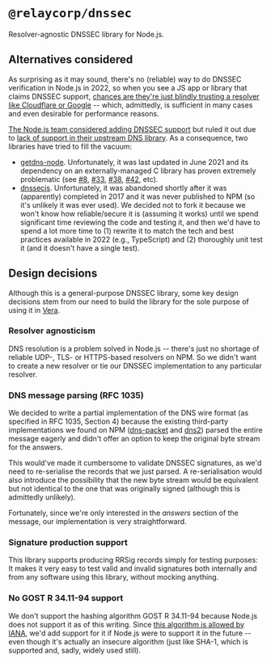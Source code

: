 # `@relaycorp/dnssec`

Resolver-agnostic DNSSEC library for Node.js.

## Alternatives considered

As surprising as it may sound, there's no (reliable) way to do DNSSEC verification in Node.js in 2022, so when you see a JS app or library that claims DNSSEC support, [chances are they're just blindly trusting a resolver like Cloudflare or Google](https://stackoverflow.com/a/38339760/129437) -- which, admittedly, is sufficient in many cases and even desirable for performance reasons.

[The Node.js team considered adding DNSSEC support](https://github.com/nodejs/node/issues/14475) but ruled it out due to [lack of support in their upstream DNS library](https://github.com/c-ares/c-ares/pull/20). As a consequence, two libraries have tried to fill the vacuum:

- [getdns-node](https://github.com/getdnsapi/getdns-node). Unfortunately, it was last updated in June 2021 and its dependency on an externally-managed C library has proven extremely problematic (see [#8](https://github.com/getdnsapi/getdns-node/issues/8), [#33](https://github.com/getdnsapi/getdns-node/issues/33), [#38](https://github.com/getdnsapi/getdns-node/issues/38), [#42](https://github.com/getdnsapi/getdns-node/issues/42), etc).
- [dnssecjs](https://github.com/netkicorp/dnssecjs). Unfortunately, it was abandoned shortly after it was (apparently) completed in 2017 and it was never published to NPM (so it's unlikely it was ever used). We decided not to fork it because we won't know how reliable/secure it is (assuming it works) until we spend significant time reviewing the code and testing it, and then we'd have to spend a lot more time to (1) rewrite it to match the tech and best practices available in 2022 (e.g., TypeScript) and (2) thoroughly unit test it (and it doesn't have a single test).

## Design decisions

Although this is a general-purpose DNSSEC library, some key design decisions stem from our need to build the library for the sole purpose of using it in [Vera](https://vera.domains).

### Resolver agnosticism

DNS resolution is a problem solved in Node.js -- there's just no shortage of reliable UDP-, TLS- or HTTPS-based resolvers on NPM. So we didn't want to create a new resolver or tie our DNSSEC implementation to any particular resolver.

### DNS message parsing (RFC 1035)

We decided to write a partial implementation of the DNS wire format (as specified in RFC 1035, Section 4) because the existing third-party implementations we found on NPM ([dns-packet](https://www.npmjs.com/package/dns-packet) and [dns2](https://www.npmjs.com/package/dns2)) parsed the entire message eagerly and didn't offer an option to keep the original byte stream for the answers.

This would've made it cumbersome to validate DNSSEC signatures, as we'd need to re-serialise the records that we just parsed. A re-serialisation would also introduce the possibility that the new byte stream would be equivalent but not identical to the one that was originally signed (although this is admittedly unlikely).

Fortunately, since we're only interested in the _answers_ section of the message, our implementation is very straightforward.

### Signature production support

This library supports producing RRSig records simply for testing purposes: It makes it very easy to test valid and invalid signatures both internally and from any software using this library, without mocking anything.

### No GOST R 34.11-94 support

We don't support the hashing algorithm GOST R 34.11-94 because Node.js does not support it as of this writing. Since [this algorithm is allowed by IANA](https://www.iana.org/assignments/ds-rr-types/ds-rr-types.xhtml), we'd add support for it if Node.js were to support it in the future -- even though it's actually an insecure algorithm (just like SHA-1, which is supported and, sadly, widely used still).
